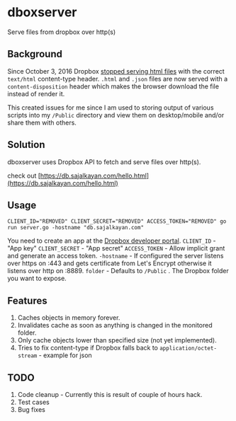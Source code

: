 # dboxserver
Serve files from dropbox over http(s)

## Background

Since October 3, 2016 Dropbox [stopped serving html files](https://www.dropbox.com/help/16) with the correct `text/html` content-type header. `.html` and `.json` files are now served with a `content-disposition` header which makes the browser download the file instead of render it.

This created issues for me since I am used to storing output of various scripts into my `/Public` directory and view them on desktop/mobile and/or share them with others.

## Solution

dboxserver uses Dropbox API to fetch and serve files over http(s).

check out [https://db.sajalkayan.com/hello.html](https://db.sajalkayan.com/hello.html)

## Usage

	CLIENT_ID="REMOVED" CLIENT_SECRET="REMOVED" ACCESS_TOKEN="REMOVED" go run server.go -hostname "db.sajalkayan.com"

You need to create an app at the [Dropbox developer portal](https://www.dropbox.com/developers). 
`CLIENT_ID` - "App key"
`CLIENT_SECRET` - "App secret"
`ACCESS_TOKEN` - Allow implicit grant and generate an access token.
`-hostname` - If configured the server listens over https on :443 and gets certificate from Let's Encrypt otherwise it listens over http on :8889.
`folder` - Defaults to `/Public` . The Dropbox folder you want to expose.

## Features

1. Caches objects in memory forever.
2. Invalidates cache as soon as anything is changed in the monitored folder.
3. Only cache objects lower than specified size (not yet implemented).
4. Tries to fix content-type if Dropbox falls back to `application/octet-stream` - example for json

## TODO

1. Code cleanup - Currently this is result of couple of hours hack.
2. Test cases
3. Bug fixes
